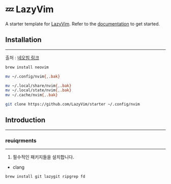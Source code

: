# 💤 LazyVim

A starter template for [LazyVim](https://github.com/LazyVim/LazyVim).
Refer to the [documentation](https://lazyvim.github.io/installation) to get started.


## Installation
---

출처 : [네오빔 링크](https://github.com/neovim/neovim/blob/master/INSTALL.md)

```sh 
brew install neovim
```
```sh
mv ~/.config/nvim{,.bak}

mv ~/.local/share/nvim{,.bak}
mv ~/.local/state/nvim{,.bak}
mv ~/.cache/nvim{,.bak}
```

```sh
git clone https://github.com/LazyVim/starter ~/.config/nvim
```

## Introduction
---

### reuiqrments
---

1. 필수적인 패키지들을 설치합니다.
* clang

```sh
brew install git lazygit ripgrep fd
```


